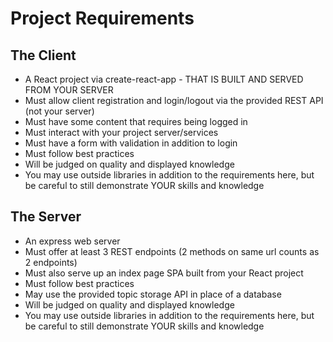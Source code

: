 # Project Requirements

## The Client

* A React project via create-react-app - THAT IS BUILT AND SERVED FROM YOUR SERVER
* Must allow client registration and login/logout via the provided REST API (not your server)
* Must have some content that requires being logged in
* Must interact with your project server/services
* Must have a form with validation in addition to login
* Must follow best practices
* Will be judged on quality and displayed knowledge
* You may use outside libraries in addition to the requirements here, but be careful to still demonstrate YOUR skills and knowledge

## The Server

* An express web server
* Must offer at least 3 REST endpoints (2 methods on same url counts as 2 endpoints)
* Must also serve up an index page SPA built from your React project
* Must follow best practices
* May use the provided topic storage API in place of a database
* Will be judged on quality and displayed knowledge 
* You may use outside libraries in addition to the requirements here, but be careful to still demonstrate YOUR skills and knowledge
